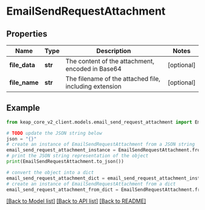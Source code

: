 # EmailSendRequestAttachment


## Properties

Name | Type | Description | Notes
------------ | ------------- | ------------- | -------------
**file_data** | **str** | The content of the attachment, encoded in Base64 | [optional] 
**file_name** | **str** | The filename of the attached file, including extension | [optional] 

## Example

```python
from keap_core_v2_client.models.email_send_request_attachment import EmailSendRequestAttachment

# TODO update the JSON string below
json = "{}"
# create an instance of EmailSendRequestAttachment from a JSON string
email_send_request_attachment_instance = EmailSendRequestAttachment.from_json(json)
# print the JSON string representation of the object
print(EmailSendRequestAttachment.to_json())

# convert the object into a dict
email_send_request_attachment_dict = email_send_request_attachment_instance.to_dict()
# create an instance of EmailSendRequestAttachment from a dict
email_send_request_attachment_from_dict = EmailSendRequestAttachment.from_dict(email_send_request_attachment_dict)
```
[[Back to Model list]](../README.md#documentation-for-models) [[Back to API list]](../README.md#documentation-for-api-endpoints) [[Back to README]](../README.md)


